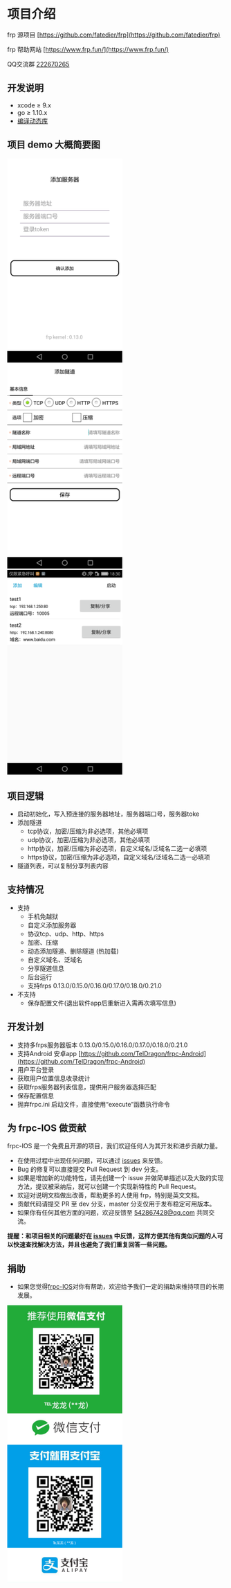 # 项目介绍

frp 源项目 [https://github.com/fatedier/frp](https://github.com/fatedier/frp)

frp 帮助网站 [https://www.frp.fun/](https://www.frp.fun/)

QQ交流群 [222670265](https://jq.qq.com/?_wv=1027&k=5kkmkwa)

## 开发说明

* xcode ≥ 9.x
* go ≥ 1.10.x
* [编译动态库](https://github.com/FrpcCluster/frpc-IOS/Compile_zh.md)

## 项目 demo 大概简要图

<img src="https://github.com/TelDragon/Dragon/blob/master/image/frp-Android-02.png" width="266" alt="frp-Android-02.png">   <img src="https://github.com/TelDragon/Dragon/blob/master/image/frp-Android-03.png" width="266" alt="frp-Android-03.png">   <img src="https://github.com/TelDragon/Dragon/blob/master/image/frp-Android-04.png" width="266" alt="frp-Android-04.png">

## 项目逻辑

* 启动初始化，写入预连接的服务器地址，服务器端口号，服务器toke
* 添加隧道
  * tcp协议，加密/压缩为非必选项，其他必填项
  * udp协议，加密/压缩为非必选项，其他必填项
  * http协议，加密/压缩为非必选项，自定义域名/泛域名二选一必填项
  * https协议，加密/压缩为非必选项，自定义域名/泛域名二选一必填项
* 隧道列表，可以复制分享列表内容

## 支持情况

* 支持
  * 手机免越狱
  * 自定义添加服务器
  * 协议tcp、udp、http、https
  * 加密、压缩
  * 动态添加隧道、删除隧道 (热加载)
  * 自定义域名、泛域名
  * 分享隧道信息
  * 后台运行
  * 支持frps 0.13.0/0.15.0/0.16.0/0.17.0/0.18.0/0.21.0
* 不支持
  * 保存配置文件(退出软件app后重新进入需再次填写信息)

  
 ## 开发计划
 
* 支持多frps服务器版本 0.13.0/0.15.0/0.16.0/0.17.0/0.18.0/0.21.0
* 支持Android 安卓app [https://github.com/TelDragon/frpc-Android](https://github.com/TelDragon/frpc-Android)
* 用户平台登录
* 获取用户位置信息收录统计
* 获取frps服务器列表信息，提供用户服务器选择匹配
* 保存配置信息
* 抛弃frpc.ini 启动文件，直接使用“execute”函数执行命令
  
## 为 frpc-IOS 做贡献

frpc-IOS 是一个免费且开源的项目，我们欢迎任何人为其开发和进步贡献力量。

* 在使用过程中出现任何问题，可以通过 [issues](https://github.com/FrpcCluster/frpc-IOS/issues) 来反馈。
* Bug 的修复可以直接提交 Pull Request 到 dev 分支。
* 如果是增加新的功能特性，请先创建一个 issue 并做简单描述以及大致的实现方法，提议被采纳后，就可以创建一个实现新特性的 Pull Request。
* 欢迎对说明文档做出改善，帮助更多的人使用 frp，特别是英文文档。
* 贡献代码请提交 PR 至 dev 分支，master 分支仅用于发布稳定可用版本。
* 如果你有任何其他方面的问题，欢迎反馈至 542867428@qq.com 共同交流。

**提醒：和项目相关的问题最好在 [issues](https://github.com/FrpcCluster/frpc-IOS/issues) 中反馈，这样方便其他有类似问题的人可以快速查找解决方法，并且也避免了我们重复回答一些问题。**

## 捐助

* 如果您觉得[frpc-IOS](https://github.com/FrpcCluster/frpc-IOS)对你有帮助，欢迎给予我们一定的捐助来维持项目的长期发展。

<img src="https://github.com/TelDragon/Dragon/blob/master/image/WeChat.png" width="266" alt="frp-Android-02.png"> <img src="https://github.com/TelDragon/Dragon/blob/master/image/Alipay.png" width="266" alt="frp-Android-02.png">
 
